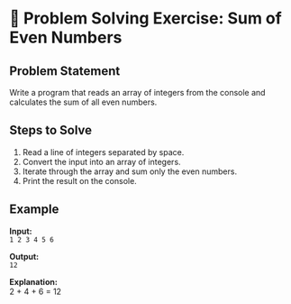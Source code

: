 # 🧩 Problem Solving Exercise: Sum of Even Numbers

## Problem Statement
Write a program that reads an array of integers from the console and calculates the sum of all even numbers.

## Steps to Solve
1. Read a line of integers separated by space.  
2. Convert the input into an array of integers.  
3. Iterate through the array and sum only the even numbers.  
4. Print the result on the console.

## Example

**Input:**  
`1 2 3 4 5 6`

**Output:**  
`12`


**Explanation:**  
2 + 4 + 6 = 12

